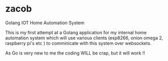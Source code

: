 # zacob
Golang IOT Home Automation System

This is my first attempt at a Golang application for my internal home automation system which will use various clients (esp8266, onion omega 2, raspberry pi's etc ) to comminicate with this system over websockets. 

As Go is very new to me the coding WILL be crap, but it will work !!  

